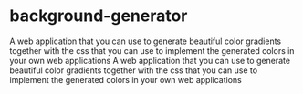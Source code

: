 # background-generator
A web application that you can use to generate beautiful color gradients together with the css that you can use to implement the generated colors in your own web applications
A web application that you can use to generate beautiful color gradients together with the css that you can use to implement the generated colors in your own web applications

